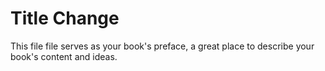 # Title Change

This file file serves as your book's preface, a great place to describe your book's content and ideas.
